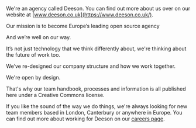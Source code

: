 We're an agency called Deeson. You can find out more about us over on our website at [www.deeson.co.uk](https://www.deeson.co.uk/).

Our mission is to become Europe’s leading open source agency

And we’re well on our way.

It’s not just technology that we think differently about, we're thinking about the future of work too. 

We’ve re-designed our company structure and how we work together.

We're open by design. 

That's why our team handbook, processes and information is all published here under a Creative Commons license.

If you like the sound of the way we do things, we're always looking for new team members based in London, Canterbury or anywhere in Europe. You can find out more about working for Deeson on our [careers page](https://www.deeson.co.uk/careers). 
